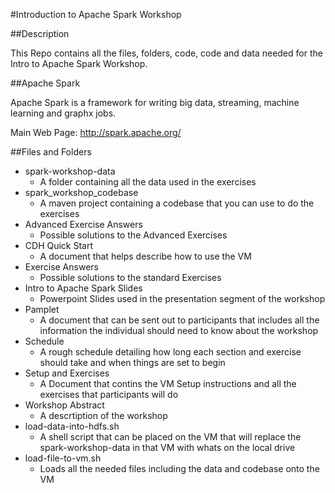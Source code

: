 #Introduction to Apache Spark Workshop

##Description

This Repo contains all the files, folders, code, code and data needed for the Intro to Apache Spark Workshop.

##Apache Spark

Apache Spark is a framework for writing big data, streaming, machine learning and graphx jobs. 

Main Web Page: http://spark.apache.org/

##Files and Folders

* spark-workshop-data
	* A folder containing all the data used in the exercises
* spark_workshop_codebase
	* A maven project containing a codebase that you can use to do the exercises
* Advanced Exercise Answers
	* Possible solutions to the Advanced Exercises
* CDH Quick Start
	* A document that helps describe how to use the VM
* Exercise Answers
	* Possible solutions to the standard Exercises
* Intro to Apache Spark Slides
	* Powerpoint Slides used in the presentation segment of the workshop
* Pamplet
	* A document that can be sent out to participants that includes all the information the individual should need to know about the workshop
* Schedule
	* A rough schedule detailing how long each section and exercise should take and when things are set to begin
* Setup and Exercises
	* A Document that contins the VM Setup instructions and all the exercises that participants will do
* Workshop Abstract
	* A descrtiption of the workshop
* load-data-into-hdfs.sh
	* A shell script that can be placed on the VM that will replace the spark-workshop-data in that VM with whats on the local drive
* load-file-to-vm.sh
	* Loads all the needed files including the data and codebase onto the VM

